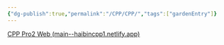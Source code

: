 ```yaml
---
{"dg-publish":true,"permalink":"/CPP/CPP/","tags":["gardenEntry"]}
---
```



[CPP Pro2 Web (main--haibincpp1.netlify.app)](https://main--haibincpp1.netlify.app/cpp/cpp%20pro2%20web/)